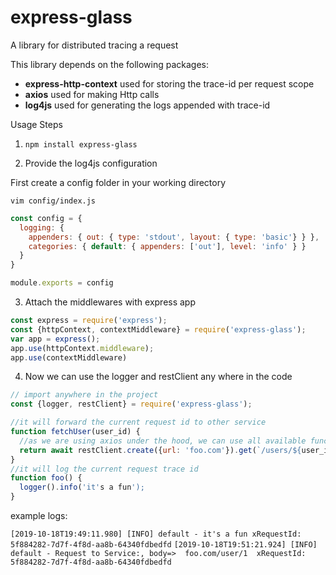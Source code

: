 # express-glass
A library for distributed tracing a request

This library depends on the following packages:

* **express-http-context** used for storing the trace-id per request scope
* **axios** used for making Http calls
* **log4js** used for generating the logs appended with trace-id

Usage Steps

1. `npm install express-glass`

2. Provide the log4js configuration

First create a config folder in your working directory

`vim config/index.js`

```javascript
const config = {
  logging: {
    appenders: { out: { type: 'stdout', layout: { type: 'basic'} } },
    categories: { default: { appenders: ['out'], level: 'info' } }
  }
}

module.exports = config
```

3. Attach the middlewares with express app

```javascript
const express = require('express');
const {httpContext, contextMiddleware} = require('express-glass');
var app = express();
app.use(httpContext.middleware);
app.use(contextMiddleware)
```

4. Now we can use the logger and restClient any where in the code

```javascript
// import anywhere in the project
const {logger, restClient} = require('express-glass');

//it will forward the current request id to other service
function fetchUser(user_id) {
  //as we are using axios under the hood, we can use all available function provided by axios
  return await restClient.create({url: 'foo.com'}).get(`/users/${user_id}`)
}
//it will log the current request trace id
function foo() {
  logger().info('it's a fun');
}

```

example logs:

```[2019-10-18T19:49:11.980] [INFO] default - it's a fun xRequestId: 5f884282-7d7f-4f8d-aa8b-64340fdbedfd```
```[2019-10-18T19:51:21.924] [INFO] default - Request to Service:, body=>  foo.com/user/1  xRequestId: 5f884282-7d7f-4f8d-aa8b-64340fdbedfd```
